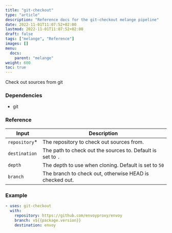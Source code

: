 ```yaml
---
title: "git-checkout"
type: "article"
description: "Reference docs for the git-checkout melange pipeline"
date: 2022-11-01T11:07:52+02:00
lastmod: 2022-11-01T11:07:52+02:00
draft: false
tags: ["melange", "Reference"]
images: []
menu:
  docs:
    parent: "melange"
weight: 600
toc: true
---
```



Check out sources from git

### Dependencies
- git


### Reference
| Input         | Description                                                 |
|---------------|-------------------------------------------------------------|
| `repository`* | The repository to check out sources from.                   |
| `destination` | The path to check out the sources to. Default is set to `.` |
| `depth`       | The depth to use when cloning. Default is set to `50`       |
| `branch`      | The branch to check out, otherwise HEAD is checked out.     |


### Example
```yaml
- uses: git-checkout
  with:
    repository: https://github.com/envoyproxy/envoy
    branch: v${{package.version}}
    destination: envoy
```

